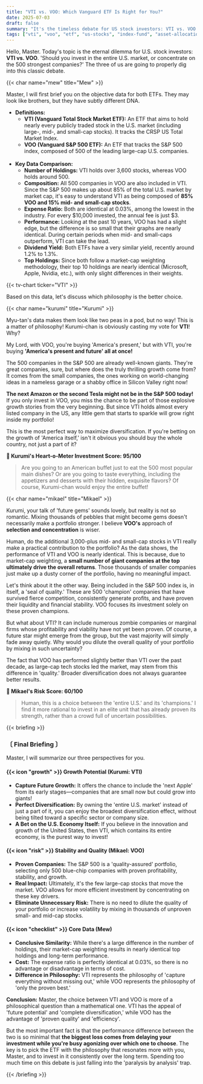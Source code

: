 ```yaml
---
title: "VTI vs. VOO: Which Vanguard ETF Is Right for You?"
date: 2025-07-03
draft: false
summary: "It's the timeless debate for US stock investors: VTI vs. VOO. Kurumi argues for VTI's ability to capture future growth by buying the 'total market,' while Mikael contends that VOO's focus on 500 proven winners is more efficient. We break down the subtle philosophical differences and nearly identical performance data to help you choose."
tags: ["vti", "voo", "etf", "us-stocks", "index-fund", "asset-allocation", "s&p-500"]
---
```


<p>Hello, Master. Today's topic is the eternal dilemma for U.S. stock investors: <strong>VTI vs. VOO</strong>. 'Should you invest in the entire U.S. market, or concentrate on the 500 strongest companies?' The three of us are going to properly dig into this classic debate.</p>

{{< char name="mew" title="Mew" >}}
<p>Master, I will first brief you on the objective data for both ETFs. They may look like brothers, but they have subtly different DNA.</p>
<ul>
    <li><strong>Definitions:</strong>
        <ul>
            <li><strong>VTI (Vanguard Total Stock Market ETF):</strong> An ETF that aims to hold nearly every publicly traded stock in the U.S. market (including large-, mid-, and small-cap stocks). It tracks the CRSP US Total Market Index.</li>
            <li><strong>VOO (Vanguard S&P 500 ETF):</strong> An ETF that tracks the S&P 500 index, composed of 500 of the leading large-cap U.S. companies.</li>
        </ul>
    </li><br>
    <li><strong>Key Data Comparison:</strong>
        <ul>
            <li><strong>Number of Holdings:</strong> VTI holds over 3,600 stocks, whereas VOO holds around 500.</li>
            <li><strong>Composition:</strong> All 500 companies in VOO are also included in VTI. Since the S&P 500 makes up about 85% of the total U.S. market by market cap, it's easy to understand VTI as being composed of <strong>85% VOO and 15% mid- and small-cap stocks</strong>.</li>
            <li><strong>Expense Ratio:</strong> Both are identical at 0.03%, among the lowest in the industry. For every $10,000 invested, the annual fee is just $3.</li>
            <li><strong>Performance:</strong> Looking at the past 10 years, VOO has had a slight edge, but the difference is so small that their graphs are nearly identical. During certain periods when mid- and small-caps outperform, VTI can take the lead.</li>
            <li><strong>Dividend Yield:</strong> Both ETFs have a very similar yield, recently around 1.2% to 1.3%.</li>
            <li><strong>Top Holdings:</strong> Since both follow a market-cap weighting methodology, their top 10 holdings are nearly identical (Microsoft, Apple, Nvidia, etc.), with only slight differences in their weights.</li>
        </ul>
    </li>
</ul>
{{< tv-chart ticker="VTI" >}}
<p>Based on this data, let's discuss which philosophy is the better choice.</p>

{{< char name="kurumi" title="Kurumi" >}}
<p>Myu-tan's data makes them look like two peas in a pod, but no way! This is a matter of philosophy! Kurumi-chan is obviously casting my vote for <strong>VTI</strong>! Why?</p>
<p>My Lord, with VOO, you're buying 'America's present,' but with VTI, you're buying <strong>'America's present and future' all at once!</strong></p>
<p>The 500 companies in the S&P 500 are already well-known giants. They're great companies, sure, but where does the truly thrilling growth come from? It comes from the small companies, the ones working on world-changing ideas in a nameless garage or a shabby office in Silicon Valley right now!</p>
<p><strong>The next Amazon or the second Tesla might not be in the S&P 500 today!</strong> If you only invest in VOO, you miss the chance to be part of those explosive growth stories from the very beginning. But since VTI holds almost every listed company in the US, any little gem that starts to sparkle will grow right inside my portfolio!</p>
<p>This is the most perfect way to maximize diversification. If you're betting on the growth of 'America itself,' isn't it obvious you should buy the whole country, not just a part of it?</p>
<p><strong>💖 Kurumi's Heart-o-Meter Investment Score: 95/100</strong><br>
<blockquote>
Are you going to an American buffet just to eat the 500 most popular main dishes? Or are you going to taste everything, including the appetizers and desserts with their hidden, exquisite flavors? Of course, Kurumi-chan would enjoy the entire buffet!</p>
</blockquote>

{{< char name="mikael" title="Mikael" >}}
<p>Kurumi, your talk of 'future gems' sounds lovely, but reality is not so romantic. Mixing thousands of pebbles that might become gems doesn't necessarily make a portfolio stronger. I believe <strong>VOO's</strong> approach of <strong>selection and concentration</strong> is wiser.</p>
<p>Human, do the additional 3,000-plus mid- and small-cap stocks in VTI really make a practical contribution to the portfolio? As the data shows, the performance of VTI and VOO is nearly identical. This is because, due to market-cap weighting, a <strong>small number of giant companies at the top ultimately drive the overall returns</strong>. Those thousands of smaller companies just make up a dusty corner of the portfolio, having no meaningful impact.</p>
<p>Let's think about it the other way. Being included in the S&P 500 index is, in itself, a 'seal of quality.' These are 500 'champion' companies that have survived fierce competition, consistently generate profits, and have proven their liquidity and financial stability. VOO focuses its investment solely on these proven champions.</p>
<p>But what about VTI? It can include numerous zombie companies or marginal firms whose profitability and viability have not yet been proven. Of course, a future star might emerge from the group, but the vast majority will simply fade away quietly. Why would you dilute the overall quality of your portfolio by mixing in such uncertainty?</p>
<p>The fact that VOO has performed slightly better than VTI over the past decade, as large-cap tech stocks led the market, may stem from this difference in 'quality.' Broader diversification does not always guarantee better results.</p>
<p><strong>🚨 Mikael's Risk Score: 60/100</strong><br>
<blockquote>
Human, this is a choice between the 'entire U.S.' and its 'champions.' I find it more rational to invest in an elite unit that has already proven its strength, rather than a crowd full of uncertain possibilities.</p>
</blockquote>

{{< briefing >}}
<h3><strong>〔 Final Briefing 〕</strong></h3>
<p>Master, I will summarize our three perspectives for you.</p>

<h4><span class="svg-icon">{{< icon "growth" >}}</span> Growth Potential (Kurumi: VTI)</h4>
<ul>
    <li><strong>Capture Future Growth:</strong> It offers the chance to include the 'next Apple' from its early stages—companies that are small now but could grow into giants!</li>
    <li><strong>Perfect Diversification:</strong> By owning the 'entire U.S. market' instead of just a part of it, you can enjoy the broadest diversification effect, without being tilted toward a specific sector or company size.</li>
    <li><strong>A Bet on the U.S. Economy Itself:</strong> If you believe in the innovation and growth of the United States, then VTI, which contains its entire economy, is the purest way to invest!</li>
</ul>

<h4><span class="svg-icon">{{< icon "risk" >}}</span> Stability and Quality (Mikael: VOO)</h4>
<ul>
    <li><strong>Proven Companies:</strong> The S&P 500 is a 'quality-assured' portfolio, selecting only 500 blue-chip companies with proven profitability, stability, and growth.</li>
    <li><strong>Real Impact:</strong> Ultimately, it's the few large-cap stocks that move the market. VOO allows for more efficient investment by concentrating on these key drivers.</li>
    <li><strong>Eliminate Unnecessary Risk:</strong> There is no need to dilute the quality of your portfolio or increase volatility by mixing in thousands of unproven small- and mid-cap stocks.</li>
</ul>

<h4><span class="svg-icon">{{< icon "checklist" >}}</span> Core Data (Mew)</h4>
<ul>
    <li><strong>Conclusive Similarity:</strong> While there's a large difference in the number of holdings, their market-cap weighting results in nearly identical top holdings and long-term performance.</li>
    <li><strong>Cost:</strong> The expense ratio is perfectly identical at 0.03%, so there is no advantage or disadvantage in terms of cost.</li>
    <li><strong>Difference in Philosophy:</strong> VTI represents the philosophy of 'capture everything without missing out,' while VOO represents the philosophy of 'only the proven best.'</li>
</ul>

<div class="final-conclusion">
    <p><strong>Conclusion:</strong> Master, the choice between VTI and VOO is more of a philosophical question than a mathematical one. VTI has the appeal of 'future potential' and 'complete diversification,' while VOO has the advantage of 'proven quality' and 'efficiency'.</p>
    <p>But the most important fact is that the performance difference between the two is so minimal that <strong>the biggest loss comes from delaying your investment while you're busy agonizing over which one to choose</strong>. The key is to pick the ETF with the philosophy that resonates more with you, Master, and to invest in it consistently over the long term. Spending too much time on this debate is just falling into the 'paralysis by analysis' trap.</p>
</div>
{{< /briefing >}}